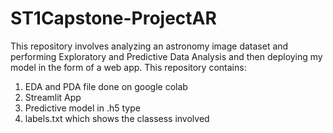 # ST1Capstone-ProjectAR
This repository involves analyzing an astronomy image dataset and performing Exploratory and Predictive Data Analysis and then deploying my model in the form of a web app. 
This repository contains:
1. EDA and PDA file done on google colab
2. Streamlit App
3. Predictive model in .h5 type
4. labels.txt which shows the classess involved


